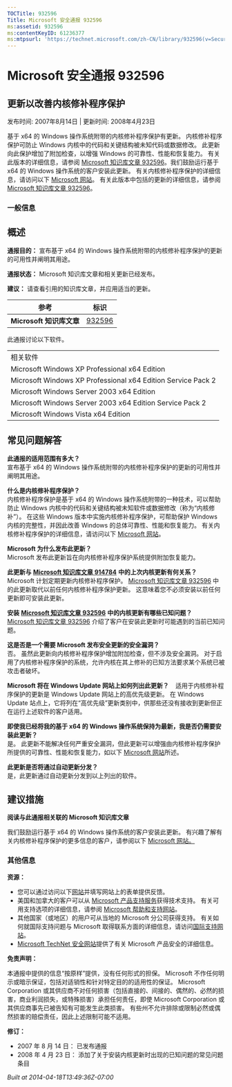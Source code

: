 ```yaml
---
TOCTitle: 932596
Title: Microsoft 安全通报 932596
ms:assetid: 932596
ms:contentKeyID: 61236377
ms:mtpsurl: 'https://technet.microsoft.com/zh-CN/library/932596(v=Security.10)'
---
```


Microsoft 安全通报 932596
=========================

更新以改善内核修补程序保护
--------------------------

发布时间: 2007年8月14日 | 更新时间: 2008年4月23日

基于 x64 的 Windows 操作系统附带的内核修补程序保护有更新。 内核修补程序保护可防止 Windows 内核中的代码和关键结构被未知代码或数据修改。 此更新向此保护增加了附加检查，以增强 Windows 的可靠性、性能和恢复能力。 有关此版本的详细信息，请参阅 [Microsoft 知识库文章 932596](http://support.microsoft.com/kb/932596)。我们鼓励运行基于 x64 的 Windows 操作系统的客户安装此更新。 有关内核修补程序保护的详细信息，请访问以下 [Microsoft 网站](http://www.microsoft.com/whdc/driver/kernel/64bitpatching.mspx)。 有关此版本中包括的更新的详细信息，请参阅 [Microsoft 知识库文章 932596](http://support.microsoft.com/kb/932596)。

### 一般信息

概述
----


**通报目的：** 宣布基于 x64 的 Windows 操作系统附带的内核修补程序保护的更新的可用性并阐明其用途。

**通报状态：** Microsoft 知识库文章和相关更新已经发布。

**建议：** 请查看引用的知识库文章，并应用适当的更新。

<p> </p>

| 参考                     | 标识                                             |
|--------------------------|--------------------------------------------------|
| **Microsoft 知识库文章** | [932596](http://support.microsoft.com/kb/932596) |

此通报讨论以下软件。

<p> </p>

|                                                              |
|--------------------------------------------------------------|
| 相关软件                                                     |
| Microsoft Windows XP Professional x64 Edition                |
| Microsoft Windows XP Professional x64 Edition Service Pack 2 |
| Microsoft Windows Server 2003 x64 Edition                    |
| Microsoft Windows Server 2003 x64 Edition Service Pack 2     |
| Microsoft Windows Vista x64 Edition                          |

常见问题解答
------------


**此通报的适用范围有多大？**  
宣布基于 x64 的 Windows 操作系统附带的内核修补程序保护的更新的可用性并阐明其用途。

**什么是内核修补程序保护？**  
内核修补程序保护是基于 x64 的 Windows 操作系统附带的一种技术，可以帮助防止 Windows 内核中的代码和关键结构被未知软件或数据修改（称为“内核修补”）。 在这些 Windows 版本中实施内核修补程序保护，可帮助保护 Windows 内核的完整性，并因此改善 Windows 的总体可靠性、性能和恢复能力。 有关内核修补程序保护的详细信息，请访问以下 [Microsoft 网站](http://www.microsoft.com/whdc/driver/kernel/64bitpatching.mspx)。

**Microsoft 为什么发布此更新？**  
Microsoft 发布此更新旨在向内核修补程序保护系统提供附加恢复能力。

**此更新与** [**Microsoft 知识库文章 914784**](http://support.microsoft.com/kb/914784) **中的上次内核更新有何关系？**     
Microsoft 计划定期更新内核修补程序保护。 [Microsoft 知识库文章 932596](http://support.microsoft.com/kb/932596) 中的此更新取代以前任何内核修补程序保护更新。 这意味着您不必须安装以前任何更新即可安装此更新。

**安装** [**Microsoft 知识库文章 932596**](http://support.microsoft.com/kb/932596) **中的内核更新有哪些已知问题？**  
[Microsoft 知识库文章 932596](http://support.microsoft.com/kb/932596) 介绍了客户在安装此更新时可能遇到的当前已知问题。

**这是否是一个需要 Microsoft 发布安全更新的安全漏洞？**  
否。 虽然此更新向内核修补程序保护增加附加检查，但不涉及安全漏洞。 对于启用了内核修补程序保护的系统，允许内核在其上修补的已知方法要求某个系统已被攻击者破坏。

**Microsoft 将在 Windows Update 网站上如何列出此更新？**    
适用于内核修补程序保护的更新是 Windows Update 网站上的高优先级更新。 在 Windows Update 站点上，它将列在“高优先级”更新类别中，供那些还没有接收到更新但正在运行上述软件的客户适用。

**即使我已经将我的基于 x64 的 Windows 操作系统保持为最新，我是否仍需要安装此更新？**  
是。 此更新不能解决任何严重安全漏洞，但此更新可以增强由内核修补程序保护所提供的可靠性、性能和恢复能力，如以下 [Microsoft 网站](http://www.microsoft.com/whdc/driver/kernel/64bitpatching.mspx)所述。

**此更新是否将通过自动更新分发？**  
是，此更新通过自动更新分发到以上列出的软件。

建议措施
--------


**阅读与此通报相关联的 Microsoft 知识库文章**

我们鼓励运行基于 x64 的 Windows 操作系统的客户安装此更新。 有兴趣了解有关内核修补程序保护的更多信息的客户，请参阅以下 [Microsoft 网站。](http://www.microsoft.com/whdc/driver/kernel/64bitpatching.mspx)

### 其他信息

**资源：**

-   您可以通过访问以下[网站](https://support.microsoft.com/common/survey.aspx?scid=sw;en;1257&amp;showpage=1&amp;ws=technet&amp;sd=tech)并填写网站上的表单提供反馈。
-   美国和加拿大的客户可以从 [Microsoft 产品支持服务](http://go.microsoft.com/fwlink/?linkid=21131)获得技术支持。 有关可用支持选项的详细信息，请参阅 [Microsoft 帮助和支持网站](http://support.microsoft.com/default.aspx?ln=zh-cn)。
-   其他国家（或地区）的用户可从当地的 Microsoft 分公司获得支持。 有关如何就国际支持问题与 Microsoft 取得联系方面的详细信息，请访问[国际支持网站](http://go.microsoft.com/fwlink/?linkid=21155)。
-   [Microsoft TechNet 安全网站](http://go.microsoft.com/fwlink/?linkid=21132)提供了有关 Microsoft 产品安全的详细信息。

**免责声明：**

本通报中提供的信息“按原样”提供，没有任何形式的担保。 Microsoft 不作任何明示或暗示保证，包括对适销性和针对特定目的的适用性的保证。 Microsoft Corporation 或其供应商不对任何损害（包括直接的、间接的、偶然的、必然的损害，商业利润损失，或特殊损害）承担任何责任，即使 Microsoft Corporation 或其供应商事先已被告知有可能发生此类损害。 有些州不允许排除或限制必然或偶然损害的赔偿责任，因此上述限制可能不适用。

**修订：**

-   2007 年 8 月 14 日： 已发布通报
-   2008 年 4 月 23 日： 添加了关于安装内核更新时出现的已知问题的常见问题条目

*Built at 2014-04-18T13:49:36Z-07:00*

